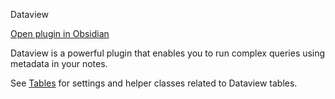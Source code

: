Dataview

[Open plugin in Obsidian](obsidian://show-plugin?id=dataview)

Dataview is a powerful plugin that enables you to run complex queries using metadata in your notes.

See [Tables](https://minimal.guide/Block+types/Tables) for settings and helper classes related to Dataview tables.